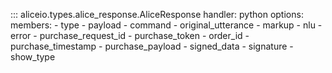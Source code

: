 ::: aliceio.types.alice_response.AliceResponse
    handler: python
    options:
      members:
        - type
        - payload
        - command
        - original_utterance
        - markup
        - nlu
        - error
        - purchase_request_id
        - purchase_token
        - order_id
        - purchase_timestamp
        - purchase_payload
        - signed_data
        - signature
        - show_type
